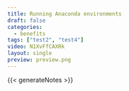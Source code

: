 ```yaml
---
title: Running Anaconda environments
draft: false
categories:
  - benefits
tags: ["test2", "test4"]
video: N1XvFfCAXRk
layout: single
preview: preview.png
---
```


{{< generateNotes >}}
